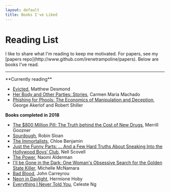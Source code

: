 ```yaml
---
layout: default
title: Books I've Liked
---
```


<h1 class="owner-name">Reading List</h1>
I like to share what I'm reading to keep me motivated. For papers, see my [papers repo](http://www.github.com/irenetrampoline/papers). Below are books I've read.

<hr>
**Currently reading**

 * [Evicted](https://amzn.to/2xO0Vh7), Matthew Desmond
 * [Her Body and Other Parties: Stories](https://amzn.to/2JkxRiz), Carmen Maria Machado
 * [Phishing for Phools: The Economics of Manipulation and Deception](https://amzn.to/2JncSMa), George Akerlof and Robert Shiller

**Books completed in 2018**

 * [The $800 Million Pill: The Truth behind the Cost of New Drugs](https://amzn.to/2kSSnwe), Merrill Goozner
 * [Sourdough](https://amzn.to/2xYnNeb), Robin Sloan
 * [The Immortalists](https://amzn.to/2xQKtwA), Chloe Benjamin
 * [Just the Funny Parts: … And a Few Hard Truths About Sneaking Into the Hollywood Boys’ Club](https://amzn.to/2JiR4Be), Nell Scovell
 * [The Power](https://amzn.to/2JrKfRn), Naomi Alderman
 * [I'll be Gone in the Dark: One Woman's Obsessive Search for the Golden State Killer](https://amzn.to/2Jnw6RO), Michelle McNamara
 * [Bad Blood](https://amzn.to/2JB9fp6), John Carreyrou
 * [Neon in Daylight](https://amzn.to/2xOMkC8), Hermione Hoby
 * [Everything I Never Told You](https://amzn.to/2xQYz16), Celeste Ng